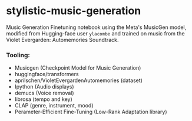 # stylistic-music-generation
Music Generation Finetuning notebook using the Meta's MusicGen model, modified from Hugging-face user ```ylacombe``` and trained on music from the Violet Evergarden: Automemories Soundtrack. 

### Tooling: 
 - Musicgen (Checkpoint Model for Music Generation)
 - huggingface/transformers
 - aprilschen/VioletEvergardenAutomemories (dataset)
 - Ipython (Audio displays)
 - demucs (Voice removal)
 - librosa (tempo and key)
 - CLAP (genre, instrument, mood)
 - Perameter-Efficient Fine-Tuning (Low-Rank Adaptation library)
